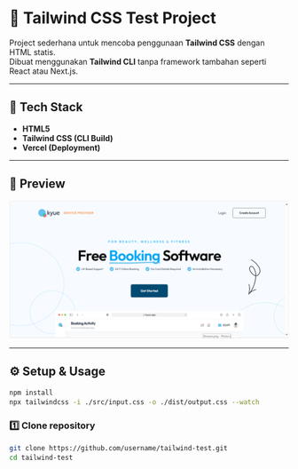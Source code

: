 # 🎨 Tailwind CSS Test Project

Project sederhana untuk mencoba penggunaan **Tailwind CSS** dengan HTML statis.  
Dibuat menggunakan **Tailwind CLI** tanpa framework tambahan seperti React atau Next.js.

---

## 🧩 Tech Stack
- **HTML5**
- **Tailwind CSS (CLI Build)**
- **Vercel (Deployment)**

---

## 🚀 Preview
![Preview Screenshot](https://github.com/stephen354/front-end-test/blob/main/img/preview.PNG)

---

## ⚙️ Setup & Usage
```bash
npm install
npx tailwindcss -i ./src/input.css -o ./dist/output.css --watch

```
### 1️⃣ Clone repository
```bash
git clone https://github.com/username/tailwind-test.git
cd tailwind-test
